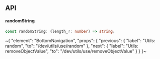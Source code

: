 

## API

#### randomString

```ts
const randomString: (length_?: number) => string;
```


~{
  "element": "BottomNavigation",
  "props": {
    "previous": {
      "label": "Utils: random",
      "to": "/dev/utils/use/random"
    },
    "next": {
      "label": "Utils: removeObjectValue",
      "to": "/dev/utils/use/removeObjectValue"
    }
  }
}~

